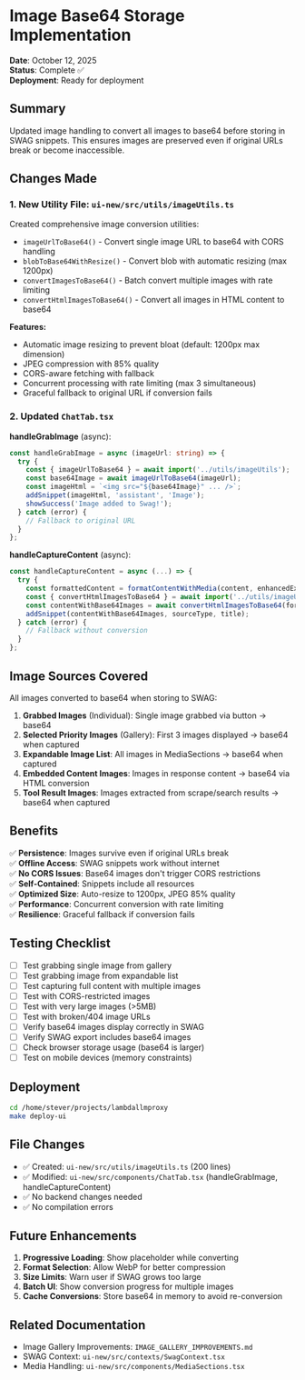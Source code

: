 # Image Base64 Storage Implementation

**Date**: October 12, 2025  
**Status**: Complete ✅  
**Deployment**: Ready for deployment

## Summary

Updated image handling to convert all images to base64 before storing in SWAG snippets. This ensures images are preserved even if original URLs break or become inaccessible.

## Changes Made

### 1. New Utility File: `ui-new/src/utils/imageUtils.ts`

Created comprehensive image conversion utilities:
- `imageUrlToBase64()` - Convert single image URL to base64 with CORS handling
- `blobToBase64WithResize()` - Convert blob with automatic resizing (max 1200px)
- `convertImagesToBase64()` - Batch convert multiple images with rate limiting
- `convertHtmlImagesToBase64()` - Convert all images in HTML content to base64

**Features:**
- Automatic image resizing to prevent bloat (default: 1200px max dimension)
- JPEG compression with 85% quality
- CORS-aware fetching with fallback
- Concurrent processing with rate limiting (max 3 simultaneous)
- Graceful fallback to original URL if conversion fails

### 2. Updated `ChatTab.tsx`

**handleGrabImage** (async):
```typescript
const handleGrabImage = async (imageUrl: string) => {
  try {
    const { imageUrlToBase64 } = await import('../utils/imageUtils');
    const base64Image = await imageUrlToBase64(imageUrl);
    const imageHtml = `<img src="${base64Image}" ... />`;
    addSnippet(imageHtml, 'assistant', 'Image');
    showSuccess('Image added to Swag!');
  } catch (error) {
    // Fallback to original URL
  }
};
```

**handleCaptureContent** (async):
```typescript
const handleCaptureContent = async (...) => {
  try {
    const formattedContent = formatContentWithMedia(content, enhancedExtractedContent);
    const { convertHtmlImagesToBase64 } = await import('../utils/imageUtils');
    const contentWithBase64Images = await convertHtmlImagesToBase64(formattedContent);
    addSnippet(contentWithBase64Images, sourceType, title);
  } catch (error) {
    // Fallback without conversion
  }
};
```

## Image Sources Covered

All images converted to base64 when storing to SWAG:

1. **Grabbed Images** (Individual): Single image grabbed via button → base64
2. **Selected Priority Images** (Gallery): First 3 images displayed → base64 when captured
3. **Expandable Image List**: All images in MediaSections → base64 when captured  
4. **Embedded Content Images**: Images in response content → base64 via HTML conversion
5. **Tool Result Images**: Images extracted from scrape/search results → base64 when captured

## Benefits

✅ **Persistence**: Images survive even if original URLs break  
✅ **Offline Access**: SWAG snippets work without internet  
✅ **No CORS Issues**: Base64 images don't trigger CORS restrictions  
✅ **Self-Contained**: Snippets include all resources  
✅ **Optimized Size**: Auto-resize to 1200px, JPEG 85% quality  
✅ **Performance**: Concurrent conversion with rate limiting  
✅ **Resilience**: Graceful fallback if conversion fails  

## Testing Checklist

- [ ] Test grabbing single image from gallery
- [ ] Test grabbing image from expandable list
- [ ] Test capturing full content with multiple images
- [ ] Test with CORS-restricted images
- [ ] Test with very large images (>5MB)
- [ ] Test with broken/404 image URLs
- [ ] Verify base64 images display correctly in SWAG
- [ ] Verify SWAG export includes base64 images
- [ ] Check browser storage usage (base64 is larger)
- [ ] Test on mobile devices (memory constraints)

## Deployment

```bash
cd /home/stever/projects/lambdallmproxy
make deploy-ui
```

## File Changes

- ✅ Created: `ui-new/src/utils/imageUtils.ts` (200 lines)
- ✅ Modified: `ui-new/src/components/ChatTab.tsx` (handleGrabImage, handleCaptureContent)
- ✅ No backend changes needed
- ✅ No compilation errors

## Future Enhancements

1. **Progressive Loading**: Show placeholder while converting
2. **Format Selection**: Allow WebP for better compression
3. **Size Limits**: Warn user if SWAG grows too large
4. **Batch UI**: Show conversion progress for multiple images
5. **Cache Conversions**: Store base64 in memory to avoid re-conversion

## Related Documentation

- Image Gallery Improvements: `IMAGE_GALLERY_IMPROVEMENTS.md`
- SWAG Context: `ui-new/src/contexts/SwagContext.tsx`
- Media Handling: `ui-new/src/components/MediaSections.tsx`
